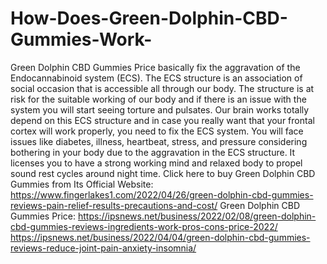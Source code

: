 # How-Does-Green-Dolphin-CBD-Gummies-Work-
Green Dolphin CBD Gummies Price basically fix the aggravation of the Endocannabinoid system (ECS). The ECS structure is an association of social occasion that is accessible all through our body. The structure is at risk for the suitable working of our body and if there is an issue with the system you will start seeing torture and pulsates. Our brain works totally depend on this ECS structure and in case you really want that your frontal cortex will work properly, you need to fix the ECS system. You will face issues like diabetes, illness, heartbeat, stress, and pressure considering bothering in your body due to the aggravation in the ECS structure. It licenses you to have a strong working mind and relaxed body to propel sound rest cycles around night time. Click here to buy Green Dolphin CBD Gummies from Its Official Website: https://www.fingerlakes1.com/2022/04/26/green-dolphin-cbd-gummies-reviews-pain-relief-results-precautions-and-cost/  Green Dolphin CBD Gummies Price: https://ipsnews.net/business/2022/02/08/green-dolphin-cbd-gummies-reviews-ingredients-work-pros-cons-price-2022/  https://ipsnews.net/business/2022/04/04/green-dolphin-cbd-gummies-reviews-reduce-joint-pain-anxiety-insomnia/
